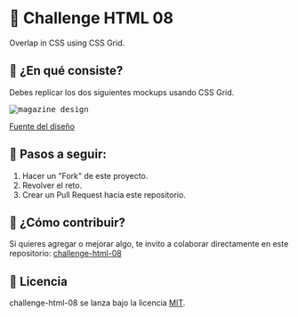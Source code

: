 # 🎨 Challenge HTML 08

Overlap in CSS using CSS Grid.

## 🎨 ¿En qué consiste?

Debes replicar los dos siguientes mockups usando CSS Grid.

<kbd>
<img src="https://s3u.tmimgcdn.com/1789038-1559043048839_slide3-.jpeg" alt="magazine design" />
</kbd>

[Fuente del diseño](https://www.templatemonster.com/social-media/angle-social-media-kit-social-media-81565.html?aff=tmfrog)

## 🎨 Pasos a seguir:

1. Hacer un "Fork" de este proyecto.
2. Revolver el reto.
3. Crear un Pull Request hacia este repositorio.

## 🎨 ¿Cómo contribuir?

Si quieres agregar o mejorar algo, te invito a colaborar directamente en este repositorio: [challenge-html-08](https://github.com/platzimaster/challenge-html-08/)

## 🎨 Licencia

challenge-html-08 se lanza bajo la licencia [MIT](https://opensource.org/licenses/MIT).

